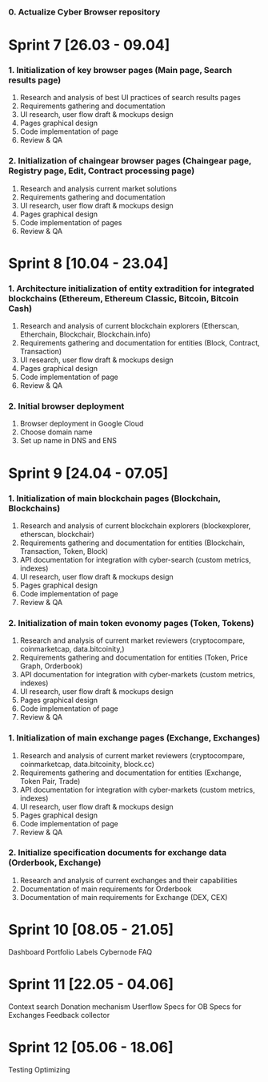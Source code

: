 ### 0. Actualize Cyber Browser repository

# Sprint 7  [26.03 - 09.04]

### 1. Initialization of key browser pages (Main page, Search results page)

1. Research and analysis of best UI practices of search results pages
2. Requirements gathering and documentation
3. UI research, user flow draft & mockups design
4. Pages graphical design 
5. Code implementation of page
6. Review & QA


### 2. Initialization of chaingear browser pages (Chaingear page, Registry page, Edit, Contract processing page)

1. Research and analysis current market solutions
2. Requirements gathering and documentation
3. UI research, user flow draft & mockups design
4. Pages graphical design 
5. Code implementation of pages
6. Review & QA
 
# Sprint 8  [10.04 - 23.04]

### 1. Architecture initialization of entity extradition for integrated blockchains (Ethereum, Ethereum Classic, Bitcoin, Bitcoin Cash)

1. Research and analysis of current blockchain explorers (Etherscan, Etherchain, Blockchair, Blockchain.info)
2. Requirements gathering and documentation for entities (Block, Contract, Transaction)
3. UI research, user flow draft & mockups design
4. Pages graphical design
5. Code implementation of page
6. Review & QA

### 2. Initial browser deployment 

1. Browser deployment in Google Cloud
2. Choose domain name
3. Set up name in DNS and ENS

 
# Sprint 9  [24.04 - 07.05]

### 1. Initialization of main blockchain pages (Blockchain, Blockchains)

1. Research and analysis of current blockchain explorers (blockexplorer, etherscan, blockchair)
2. Requirements gathering and documentation for entities (Blockchain, Transaction, Token, Block)
3. API documentation for integration with cyber-search (custom metrics, indexes)
4. UI research, user flow draft & mockups design
5. Pages graphical design 
6. Code implementation of page
7. Review & QA


### 2. Initialization of main token evonomy pages (Token, Tokens)

1. Research and analysis of current market reviewers (cryptocompare, coinmarketcap, data.bitcoinity,)
2. Requirements gathering and documentation for entities (Token, Price Graph, Orderbook)
3. API documentation for integration with cyber-markets (custom metrics, indexes)
4. UI research, user flow draft & mockups design
5. Pages graphical design
6. Code implementation of page
7. Review & QA

### 1. Initialization of main exchange pages (Exchange, Exchanges)

1. Research and analysis of current market reviewers (cryptocompare, coinmarketcap, data.bitcoinity, block.cc)
2. Requirements gathering and documentation for entities (Exchange, Token Pair, Trade)
3. API documentation for integration with cyber-markets (custom metrics, indexes)
4. UI research, user flow draft & mockups design
5. Pages graphical design 
6. Code implementation of page
7. Review & QA

### 2. Initialize specification documents for exchange data (Orderbook, Exchange)

1. Research and analysis of current exchanges and their capabilities
2. Documentation of main requirements for Orderbook
3. Documentation of main requirements for Exchange (DEX, CEX)

# Sprint 10  [08.05 - 21.05]

Dashboard
Portfolio
Labels
Cybernode
FAQ

# Sprint 11  [22.05 - 04.06]

Context search
Donation mechanism
Userflow
Specs for OB
Specs for Exchanges
Feedback collector

# Sprint 12  [05.06 - 18.06]

Testing 
Optimizing
